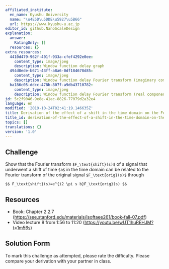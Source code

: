 ```yaml
---
affiliated_institute:
  en_name: Kyushu University
  name: "\u4E5D\u5DDE\u5927\u5B66"
  url: https://www.kyushu-u.ac.jp
editor_id: github.NanoScaleDesign
explanation:
  answer:
    RatingOnly: []
  resources: {}
extra_resources:
  4410d479-962f-401f-933a-cfef4292e0ee:
    content_type: image/jpeg
    description: Window function delay graph
  494d8ede-b671-43ff-a8a6-0df184678d85:
    content_type: image/jpeg
    description: Window function delay Fourier transform (imaginary component)
  ba186c05-ddcc-478b-807f-a9db43710782:
    content_type: image/jpeg
    description: Window function delay Fourier transform (real component)
id: 5c2f9046-9e8e-41ac-8826-77079d2a32e4
language: en
modified: '2019-10-24T02:41:19.146635Z'
title: Derivation of the effect of a shift in the time domain on the Fourier transform
title_id: derivation-of-the-effect-of-a-shift-in-the-time-domain-on-the-fourier-transform
topics: []
translations: {}
version: '1.0'
---
```


## Challenge
Show that the Fourier transform `$F_\text{shift}(s)$` of a signal that underwent a shift of time `$b$` in the time domain can be related to the Fourier transform of the original signal `$F_\text{orig}(s)$` through

`$$
F_\text{shift}(s)=e^{i2 \pi s b}F_\text{orig}(s)
$$`

## Resources
- Book: Chapter 2.2.7 (https://see.stanford.edu/materials/lsoftaee261/book-fall-07.pdf)
- Video lecture 8 from 1:56 to 11:20 (https://youtu.be/wUT1huREHJM?t=1m56s)



## Solution Form
To mark this challenge as attempted, please rate the difficulty.
Please compare your derivation with your partner in class.
